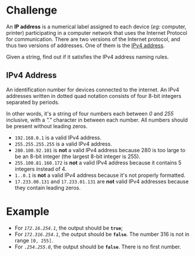# Challenge
An **IP address** is a numerical label assigned to each device (*eg:* computer, printer) participating in a computer network that uses the Internet Protocol for communication.
There are two versions of the Internet protocol, and thus two versions of addresses.
One of them is the [IPv4 address].

Given a string, find out if it satisfies the IPv4 address naming rules.

## IPv4 Address
An identification number for devices connected to the internet.
An IPv4 addresses written in dotted quad notation consists of four 8-bit integers separated by periods.

In other words, it's a string of four numbers each between *0* and *255* inclusive, with a *"."* character in between each number.
All numbers should be present without leading zeros.

- `192.168.0.1` is a valid IPv4 address.
- `255.255.255.255` is a valid IPv4 address.
- `280.100.92.101` is **not** a valid IPv4 address because 280 is too large to be an 8-bit integer (the largest 8-bit integer is 255).
- `255.100.81.160.172` is **not** a valid IPv4 address because it contains 5 integers instead of 4.
- `1..0.1` is **not** a valid IPv4 address because it's not properly formatted.
- `17.233.00.131` and `17.233.01.131` are **not** valid IPv4 addresses because they contain leading zeros.

# Example
- For *`172.16.254.1`*, the output should be **`true`**;
- For *`172.316.254.1`*, the output should be **`false`**.
	The number 316 is not in range `[0, 255]`.
- For *`.254.255.0`*, the output should be **`false`**.
	There is no first number.

[IPv4 Address]: #ipv4-address

